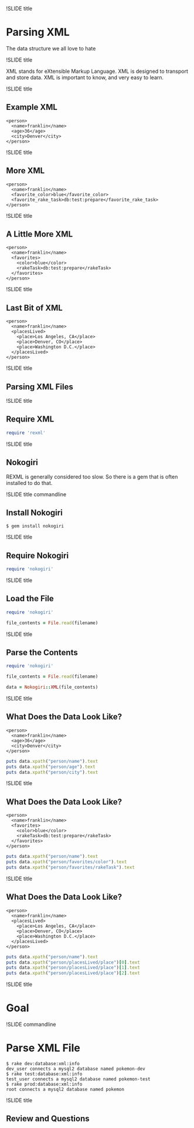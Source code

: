 !SLIDE title

# Parsing XML
The data structure we all love to hate

!SLIDE title

XML stands for eXtensible Markup Language. XML is designed to transport and store data. XML is important to know, and very easy to learn.

!SLIDE title

## Example XML

```
<person>
  <name>franklin</name>
  <age>36</age>
  <city>Denver</city>
</person>
```

!SLIDE title

## More XML

```
<person>
  <name>franklin</name>
  <favorite_color>blue</favorite_color>
  <favorite_rake_task>db:test:prepare</favorite_rake_task>
</person>
```

!SLIDE title

## A Little More XML

```
<person>
  <name>franklin</name>
  <favorites>
    <color>blue</color>
    <rakeTask>db:test:prepare</rakeTask>
  </favorites>
</person>
```

!SLIDE title

## Last Bit of XML

```
<person>
  <name>franklin</name>
  <placesLived>
    <place>Los Angeles, CA</place>
    <place>Denver, CO</place>
    <place>Washington D.C.</place>
  </placesLived>
</person>
```

!SLIDE title

## Parsing XML Files

!SLIDE title

## Require XML

```ruby
require 'rexml'
```

!SLIDE title

## Nokogiri

REXML is generally considered too slow. So there is a gem that is often installed to do that.

!SLIDE title commandline

## Install Nokogiri

```
$ gem install nokogiri
```

!SLIDE title

## Require Nokogiri

```ruby
require 'nokogiri'
```

!SLIDE title

## Load the File

```ruby
require 'nokogiri'

file_contents = File.read(filename)
```

!SLIDE title

## Parse the Contents

```ruby
require 'nokogiri'

file_contents = File.read(filename)

data = Nokogiri::XML(file_contents)
```

!SLIDE title

## What Does the Data Look Like?

```
<person>
  <name>franklin</name>
  <age>36</age>
  <city>Denver</city>
</person>
```

```ruby
puts data.xpath("person/name").text
puts data.xpath("person/age").text
puts data.xpath("person/city").text
```

!SLIDE title

## What Does the Data Look Like?

```
<person>
  <name>franklin</name>
  <favorites>
    <color>blue</color>
    <rakeTask>db:test:prepare</rakeTask>
  </favorites>
</person>
```

```ruby
puts data.xpath("person/name").text
puts data.xpath("person/favorites/color").text
puts data.xpath("person/favorites/rakeTask").text
```

!SLIDE title

## What Does the Data Look Like?

```
<person>
  <name>franklin</name>
  <placesLived>
    <place>Los Angeles, CA</place>
    <place>Denver, CO</place>
    <place>Washington D.C.</place>
  </placesLived>
</person>
```

```ruby
puts data.xpath("person/name").text
puts data.xpath("person/placesLived/place")[0].text
puts data.xpath("person/placesLived/place")[1].text
puts data.xpath("person/placesLived/place")[2].text
```

!SLIDE title

# Goal

!SLIDE commandline

# Parse XML File

```
$ rake dev:database:xml:info
dev_user connects a mysql2 database named pokemon-dev
$ rake test:database:xml:info
test_user connects a mysql2 database named pokemon-test
$ rake prod:database:xml:info
root connects a mysql2 database named pokemon
```

!SLIDE title

## Review and Questions